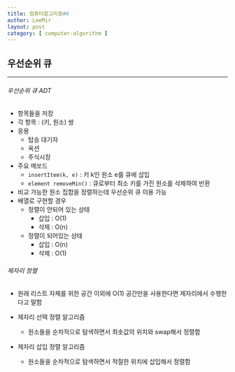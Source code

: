 ```yaml
---
title: 컴퓨터알고리즘#6
author: LeeMir
layout: post
category: [ computer-algorithm ]
---
```


## 우선순위 큐

- - -

###### 우선순위 큐 ADT

- 항목들을 저장
- 각 항목 : (키, 원소) 쌍
- 응용
  - 탑승 대기자
  - 옥션
  - 주식시장
- 주요 메쏘드
  - ```insertItem(k, e)``` : 키 k인 원소 e를 큐에 삽입
  - ```element removeMin()``` : 큐로부터 최소 키를 가진 원소를 삭제하여 반환
- 비교 가능한 원소 집합을 정렬하는데 우선순위 큐 이용 가능
- 배열로 구현할 경우
  - 정렬이 안되어 있는 상태
    - 삽입 : O(1)
    - 삭제 : O(n)
  - 정렬이 되어있는 상태
    - 삽입 : O(n)
    - 삭제 : O(1)



###### 제자리 정렬

- 원래 리스트 자체를 위한 공간 이외에 O(1) 공간만을 사용한다면 제자리에서 수행한다고 말함

- 제자리 선택 정렬 알고리즘
  - 원소들을 순차적으로 탐색하면서 최솟값의 위치와 swap해서 정렬함
- 제자리 삽입 정렬 알고리즘
  - 원소들을 순차적으로 탐색하면서 적절한 위치에 삽입해서 정렬함

